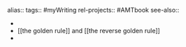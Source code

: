 alias::
tags:: #myWriting 
rel-projects:: #AMTbook 
see-also::

-
- [[the golden rule]] and [[the reverse golden rule]]
-